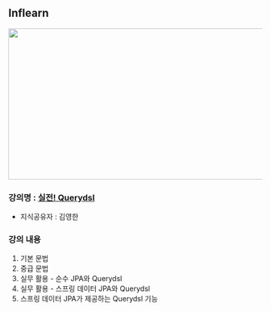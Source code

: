 ## Inflearn

<img src="https://github.com/JHyun0302/server/assets/60764632/36f6c913-d51f-4044-bbaa-7ae27cd4cf57"  width="600" height="300"/>

### 강의명 : [실전! Querydsl](https://www.inflearn.com/course/querydsl-%EC%8B%A4%EC%A0%84)

- 지식공유자 : 김영한

### 강의 내용

1. 기본 문법
2. 중급 문법
3. 실무 활용 - 순수 JPA와 Querydsl
4. 실무 활용 - 스프링 데이터 JPA와 Querydsl
5. 스프링 데이터 JPA가 제공하는 Querydsl 기능

